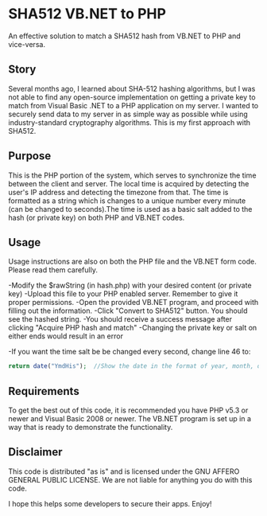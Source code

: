 # SHA512 VB.NET to PHP
An effective solution to match a SHA512 hash from VB.NET to PHP and vice-versa.

## Story
Several months ago, I learned about SHA-512 hashing algorithms, but I was not able to find any open-source implementation on getting a private key to match from Visual Basic .NET to a PHP application on my server. I wanted to securely send data to my server in as simple way as possible while using industry-standard cryptography algorithms. This is my first approach with SHA512.

## Purpose
This is the PHP portion of the system, which serves to synchronize the time between the client and server. The local time is acquired by detecting the user's IP address and detecting the timezone from that. The time is formatted as a string which is changes to a unique number every minute (can be changed to seconds).The time is used as a basic salt added to the hash (or private key) on both PHP and VB.NET codes.

## Usage
Usage instructions are also on both the PHP file and the VB.NET form code. Please read them carefully.

-Modify the $rawString (in hash.php) with your desired content (or private key)
-Upload this file to your PHP enabled server. Remember to give it proper permissions.
-Open the provided VB.NET program, and proceed with filling out the information.
-Click "Convert to SHA512" button. You should see the hashed string.
-You should receive a success message after clicking "Acquire PHP hash and match"
-Changing the private key or salt on either ends would result in an error

-If you want the time salt be be changed every second, change line 46 to:
```php
return date("YmdHis"); 	//Show the date in the format of year, month, day, hour, minute
```
## Requirements
To get the best out of this code, it is recommended you have PHP v5.3 or newer and Visual Basic 2008 or newer.
The VB.NET program is set up in a way that is ready to demonstrate the functionality. 

## Disclaimer
This code is distributed "as is" and is licensed under the GNU AFFERO GENERAL PUBLIC LICENSE.
We are not liable for anything you do with this code.

I hope this helps some developers to secure their apps. Enjoy!
